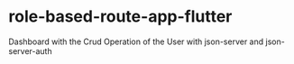 
# role-based-route-app-flutter
Dashboard with the Crud Operation of the User with json-server and json-server-auth

